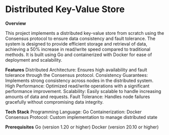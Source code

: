 # Distributed Key-Value Store

**Overview**

This project implements a distributed key-value store from scratch using the Consensus protocol to ensure data consistency and fault tolerance. The system is designed to provide efficient storage and retrieval of data, achieving a 50% increase in read/write speed compared to traditional methods. It is built using Go and containerized with Docker for ease of deployment and scalability.

**Features**
Distributed Architecture: Ensures high availability and fault tolerance through the Consensus protocol.
Consistency Guarantees: Implements strong consistency across nodes in the distributed system.
High Performance: Optimized read/write operations with a significant performance improvement.
Scalability: Easily scalable to handle increasing amounts of data and requests.
Fault Tolerance: Handles node failures gracefully without compromising data integrity.

**Tech Stack**
Programming Language: Go
Containerization: Docker
Consensus Protocol: Custom implementation to manage distributed state

**Prerequisites**
Go (version 1.20 or higher)
Docker (version 20.10 or higher)
